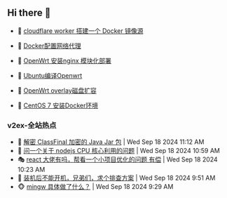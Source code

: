 ## Hi there 👋

<!--
**dkyg666/dkyg666** is a ✨ _special_ ✨ repository because its `README.md` (this file) appears on your GitHub profile.

Here are some ideas to get you started:

- 🔭 I’m currently working on ...
- 🌱 I’m currently learning ...
- 👯 I’m looking to collaborate on ...
- 🤔 I’m looking for help with ...
- 💬 Ask me about ...
- 📫 How to reach me: ...
- 😄 Pronouns: ...
- ⚡ Fun fact: ...
-->

<!-- BLOG-POST-LIST:START -->
- 🦩 [cloudflare worker 搭建一个 Docker 镜像源](http://blog.1996099.xyz/archives/cloudflare-worker-da-jian-yi-ge-docker-jing-xiang-zhan) 

- 🚦 [Docker配置网络代理](http://blog.1996099.xyz/archives/dockerpei-zhi-wang-luo-dai-li) 

- 🫶 [OpenWrt 安装nginx 模块化部署](http://blog.1996099.xyz/archives/openwrt-an-zhuang-nginx-mo-kuai-hua-bu-shu) 

- 🦄 [Ubuntu编译Openwrt](http://blog.1996099.xyz/archives/ubuntuzi-bian-yi-openwrt) 

- 🐻 [OpenWrt overlay磁盘扩容](http://blog.1996099.xyz/archives/openwrt-overlay) 

- 🤖 [CentOS 7 安装Docker环境](http://blog.1996099.xyz/archives/centos-docker) 
<!-- BLOG-POST-LIST:END -->

### v2ex-全站热点
<!-- v2ex:START -->
- 🥸 [解密 ClassFinal 加密的 Java Jar 包](https://www.v2ex.com/t/1073835#reply0) | Wed Sep 18 2024 11:12 AM
- 🤗 [问一个关于 nodejs CPU 核心利用的问题](https://www.v2ex.com/t/1073833#reply1) | Wed Sep 18 2024 10:59 AM
- 🎭 [react 大佬有吗，帮看一个小项目优化的问题 有偿](https://www.v2ex.com/t/1073827#reply2) | Wed Sep 18 2024 10:23 AM
- 🥷 [装机后不能开机，兄弟们，求个排查方案](https://www.v2ex.com/t/1073821#reply26) | Wed Sep 18 2024 9:51 AM
- 🐵 [mingw 具体做了什么？](https://www.v2ex.com/t/1073810#reply2) | Wed Sep 18 2024 9:29 AM<!-- v2ex:END -->

